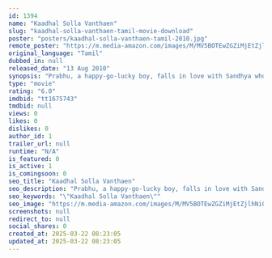 ```yaml
---
id: 1394
name: "Kaadhal Solla Vanthaen"
slug: "kaadhal-solla-vanthaen-tamil-movie-download"
poster: "posters/kaadhal-solla-vanthaen-tamil-2010.jpg"
remote_poster: "https://m.media-amazon.com/images/M/MV5BOTEwZGZiMjEtZjlhNi00YmI2LWE5OTQtY2EzNGZiZDEwMWU0XkEyXkFqcGdeQXVyOTk3NTc2MzE@._V1_SX300.jpg"
original_language: "Tamil"
dubbed_in: null
released_date: "13 Aug 2010"
synopsis: "Prabhu, a happy-go-lucky boy, falls in love with Sandhya who studies in his college. However, difficulties arise when he finds out that she is two years elder to him."
type: "movie"
rating: "6.0"
imdbid: "tt1675743"
tmdbid: null
views: 0
likes: 0
dislikes: 0
author_id: 1
trailer_url: null
runtime: "N/A"
is_featured: 0
is_active: 1
is_comingsoon: 0
seo_title: "Kaadhal Solla Vanthaen"
seo_description: "Prabhu, a happy-go-lucky boy, falls in love with Sandhya who studies in his college. However, difficulties arise when he finds out that she is two years elder to him."
seo_keywords: "\"Kaadhal Solla Vanthaen\""
seo_image: "https://m.media-amazon.com/images/M/MV5BOTEwZGZiMjEtZjlhNi00YmI2LWE5OTQtY2EzNGZiZDEwMWU0XkEyXkFqcGdeQXVyOTk3NTc2MzE@._V1_SX300.jpg"
screenshots: null
redirect_to: null
social_shares: 0
created_at: 2025-03-22 08:23:05
updated_at: 2025-03-22 08:23:05
---
```


